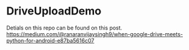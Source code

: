 # DriveUploadDemo
Detials on this repo can be found on this post.
https://medium.com/@ranaranvijaysingh9/when-google-drive-meets-python-for-android-e87ba5616c07
